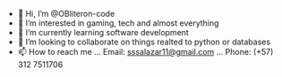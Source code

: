 - 👋 Hi, I’m @OBliteron-code
- 👀 I’m interested in gaming, tech and almost everything
- 🌱 I’m currently learning software development
- 💞️ I’m looking to collaborate on things realted to python or databases
- 📫 How to reach me ... Email: sssalazar11@gmail.com ... Phone: (+57) 312 7511706

<!---
OBliteron-code/OBliteron-code is a ✨ special ✨ repository because its `README.md` (this file) appears on your GitHub profile.
You can click the Preview link to take a look at your changes.
--->
